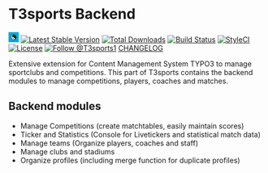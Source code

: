 T3sports Backend
================

<a href="https://github.com/digedag/cfc_league"><img src="ext_icon.svg" width="20"></a>
[![Latest Stable Version](https://img.shields.io/packagist/v/digedag/cfc-league.svg?maxAge=3600)](https://packagist.org/packages/digedag/cfc-league)
[![Total Downloads](https://img.shields.io/packagist/dt/digedag/cfc-league.svg?maxAge=3600)](https://packagist.org/packages/digedag/cfc-league)
[![Build Status](https://api.travis-ci.org/digedag/cfc_league.png)](https://travis-ci.org/digedag/cfc_league)
[![StyleCI](https://styleci.io/repos/23732199/shield?branch=master)](https://styleci.io/repos/23732199/)
[![License](https://img.shields.io/packagist/l/digedag/cfc-league.svg?maxAge=3600)](https://packagist.org/packages/digedag/cfc-league)
<a href="https://twitter.com/intent/follow?screen_name=T3sports1"><img src="https://img.shields.io/twitter/follow/T3sports1.svg?label=Follow%20@T3sports1" alt="Follow @T3sports1" /></a>
[CHANGELOG](CHANGELOG.md)

Extensive extension for Content Management System TYPO3 to manage sportclubs and competitions. This part of T3sports 
contains the backend modules to manage competitions, players, coaches and matches.

Backend modules
---------------
* Manage Competitions (create matchtables, easily maintain scores)
* Ticker and Statistics (Console for Livetickers and statistical match data)
* Manage teams (Organize players, coaches and staff)
* Manage clubs and stadiums
* Organize profiles (including merge function for duplicate profiles)
